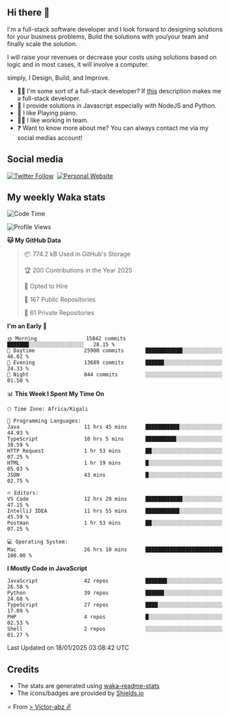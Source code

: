## Hi there 👋
I'm a full-stack software developer and I look forward to designing solutions for your business problems, Build the solutions with you/your team and finally scale the solution.

I will raise your revenues or decrease your costs using solutions based on logic and in most cases, it will involve a computer.

simply, I Design, Build, and Improve.

- 👨‍💻 I'm some sort of a full-stack developer? If [this](https://www.w3schools.com/whatis/whatis_fullstack.asp) description makes me a full-stack developer.
- 🌱 I provide solutions in Javascript especially with NodeJS and Python. 
- 🎹 I like Playing piano.
- 👯‍♀️ I like working in team.
- ❓ Want to know more about me? You can always contact me via my social medias account!

## Social media
[![Twitter Follow](https://img.shields.io/twitter/follow/vicky_abz?color=%231DA1F2&label=Twitter&style=for-the-badge&logo=twitter&logoColor=ffffff)](https://twitter.com/vicky_abz)
‎‎ [![Personal Website](https://img.shields.io/static/v1?label=visit&message=victor-abz.com&color=%235F021F&style=for-the-badge)](https://victor-abz.com/)

## My weekly Waka stats
<!--START_SECTION:waka-->
![Code Time](http://img.shields.io/badge/Code%20Time-1%2C042%20hrs%2024%20mins-blue)

![Profile Views](http://img.shields.io/badge/Profile%20Views-6-blue)

**🐱 My GitHub Data** 

> 📦 774.2 kB Used in GitHub's Storage 
 > 
> 🏆 200 Contributions in the Year 2025
 > 
> 💼 Opted to Hire
 > 
> 📜 167 Public Repositories 
 > 
> 🔑 61 Private Repositories 
 > 
**I'm an Early 🐤** 

```text
🌞 Morning                15842 commits       ███████░░░░░░░░░░░░░░░░░░   28.15 % 
🌆 Daytime                25900 commits       ████████████░░░░░░░░░░░░░   46.02 % 
🌃 Evening                13689 commits       ██████░░░░░░░░░░░░░░░░░░░   24.33 % 
🌙 Night                  844 commits         ░░░░░░░░░░░░░░░░░░░░░░░░░   01.50 % 
```


📊 **This Week I Spent My Time On** 

```text
🕑︎ Time Zone: Africa/Kigali

💬 Programming Languages: 
Java                     11 hrs 45 mins      ███████████░░░░░░░░░░░░░░   44.93 % 
TypeScript               10 hrs 5 mins       ██████████░░░░░░░░░░░░░░░   38.59 % 
HTTP Request             1 hr 53 mins        ██░░░░░░░░░░░░░░░░░░░░░░░   07.25 % 
HTML                     1 hr 19 mins        █░░░░░░░░░░░░░░░░░░░░░░░░   05.03 % 
JSON                     43 mins             █░░░░░░░░░░░░░░░░░░░░░░░░   02.75 % 

🔥 Editors: 
VS Code                  12 hrs 20 mins      ████████████░░░░░░░░░░░░░   47.15 % 
IntelliJ IDEA            11 hrs 55 mins      ███████████░░░░░░░░░░░░░░   45.59 % 
Postman                  1 hr 53 mins        ██░░░░░░░░░░░░░░░░░░░░░░░   07.25 % 

💻 Operating System: 
Mac                      26 hrs 10 mins      █████████████████████████   100.00 % 
```

**I Mostly Code in JavaScript** 

```text
JavaScript               42 repos            ███████░░░░░░░░░░░░░░░░░░   26.58 % 
Python                   39 repos            ██████░░░░░░░░░░░░░░░░░░░   24.68 % 
TypeScript               27 repos            ████░░░░░░░░░░░░░░░░░░░░░   17.09 % 
PHP                      4 repos             █░░░░░░░░░░░░░░░░░░░░░░░░   02.53 % 
Shell                    2 repos             ░░░░░░░░░░░░░░░░░░░░░░░░░   01.27 % 
```




 Last Updated on 18/01/2025 03:08:42 UTC
<!--END_SECTION:waka-->

## Credits
- The stats are generated using [waka-readme-stats](https://github.com/anmol098/waka-readme-stats)
- The icons/badges are provided by [Shields.io](https://shields.io/)

⭐️ From [> Victor-abz ✌](https://victor-abz.com/)
